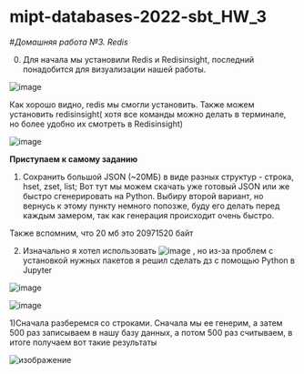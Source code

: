 # mipt-databases-2022-sbt_HW_3
#*Домашняя работа №3. Redis*


0.  Для начала мы установили Redis и Redisinsight, последний понадобится для визуализации нашей работы. 


  ![image](https://user-images.githubusercontent.com/58188954/163783945-640c62ea-511c-4536-a3b5-0518f7f4fd7c.png)
  
  Как хорошо видно, redis мы смогли установить. Также можем установить redisinsight( хотя все команды можно делать в терминале, но более удобно их смотреть в Redisinsight)


![image](https://user-images.githubusercontent.com/58188954/163784210-9a0ca602-597a-4bf6-98a5-3309f80aa118.png)


**Приступаем к самому заданию**
1. Сохранить большой JSON (~20МБ) в виде разных структур - строка, hset, zset, list;
Вот тут мы можем скачать уже готовый JSON или же быстро сгенерировать на Python. Выбиру второй вариант, но вернусь к этому пункту немного попозже, буду его делать перед каждым замером, так как генерация происходит очень быстро. 

Также вспомним, что 20 мб это 20971520 байт

2. Изначально я хотел использовать ![image](https://user-images.githubusercontent.com/58188954/163844629-9d821dff-2893-473c-b5e2-39a94c559bba.png)
, но из-за проблем с установкой нужных пакетов я решил сделать дз с помощью Python в Jupyter

![image](https://user-images.githubusercontent.com/58188954/163847354-45307bc7-cb2c-4804-9ca2-0c8dac3ec902.png)

![image](https://user-images.githubusercontent.com/58188954/163847426-d7f51255-368c-47b7-a3b0-c0ee4b0feb6a.png)


1)Сначала разберемся со строками. Сначала мы ее генерим, а затем 500 раз записываем в нашу базу данных, а потом 500 раз считываем, в итоге получаем вот такие результаты


![изображение](https://user-images.githubusercontent.com/58188954/163860870-004d8606-e64e-4fb2-b6f8-ead05fa22e63.png)


